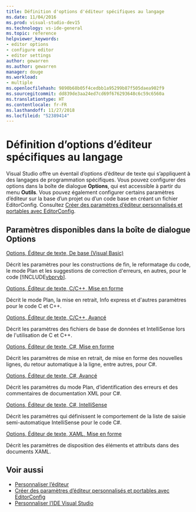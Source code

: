 ```yaml
---
title: Définition d'options d'éditeur spécifiques au langage
ms.date: 11/04/2016
ms.prod: visual-studio-dev15
ms.technology: vs-ide-general
ms.topic: reference
helpviewer_keywords:
- editor options
- configure editor
- editor settings
author: gewarren
ms.author: gewarren
manager: douge
ms.workload:
- multiple
ms.openlocfilehash: 9890b68b05f4cedbb1a95299b87f505daea902f9
ms.sourcegitcommit: dd839de3aa24ed7cd69f676293648c6c59c6560a
ms.translationtype: HT
ms.contentlocale: fr-FR
ms.lasthandoff: 11/27/2018
ms.locfileid: "52389414"
---
```

# <a name="setting-language-specific-editor-options"></a>Définition d’options d’éditeur spécifiques au langage

Visual Studio offre un éventail d’options d’éditeur de texte qui s’appliquent à des langages de programmation spécifiques. Vous pouvez configurer des options dans la boîte de dialogue **Options**, qui est accessible à partir du menu **Outils**. Vous pouvez également configurer certains paramètres d’éditeur sur la base d’un projet ou d’un code base en créant un fichier EditorConfig. Consultez [Créer des paramètres d’éditeur personnalisés et portables avec EditorConfig](../../ide/create-portable-custom-editor-options.md).

## <a name="settings-available-in-the-options-dialog-box"></a>Paramètres disponibles dans la boîte de dialogue Options

 [Options, Éditeur de texte, De base (Visual Basic)](../../ide/reference/options-text-editor-basic-visual-basic.md)

 Décrit les paramètres pour les constructions de fin, le reformatage du code, le mode Plan et les suggestions de correction d'erreurs, en autres, pour le code [!INCLUDE[vbprvb](../../code-quality/includes/vbprvb_md.md)].

 [Options, Éditeur de texte, C/C++, Mise en forme](../../ide/reference/options-text-editor-c-cpp-formatting.md)

 Décrit le mode Plan, la mise en retrait, Info express et d'autres paramètres pour le code C et C++.

 [Options, Éditeur de texte, C/C++, Avancé](../../ide/reference/options-text-editor-c-cpp-advanced.md)

 Décrit les paramètres des fichiers de base de données et IntelliSense lors de l'utilisation de C et C++.

 [Options, Éditeur de texte, C#, Mise en forme](../../ide/reference/options-text-editor-csharp-formatting.md)

 Décrit les paramètres de mise en retrait, de mise en forme des nouvelles lignes, du retour automatique à la ligne, entre autres, pour C#.

 [Options, Éditeur de texte, C#, Avancé](../../ide/reference/options-text-editor-csharp-advanced.md)

 Décrit les paramètres du mode Plan, d’identification des erreurs et des commentaires de documentation XML pour C#.

 [Options, Éditeur de texte, C#, IntelliSense](../../ide/reference/options-text-editor-csharp-intellisense.md)

 Décrit les paramètres qui définissent le comportement de la liste de saisie semi-automatique IntelliSense pour le code C#.

 [Options, Éditeur de texte, XAML, Mise en forme](../../ide/reference/options-text-editor-xaml-formatting.md)

 Décrit les paramètres de disposition des éléments et attributs dans des documents XAML.

## <a name="see-also"></a>Voir aussi

- [Personnaliser l’éditeur](../../ide/customizing-the-editor.md)
- [Créer des paramètres d’éditeur personnalisés et portables avec EditorConfig](../../ide/create-portable-custom-editor-options.md)
- [Personnaliser l’IDE Visual Studio](../../ide/personalizing-the-visual-studio-ide.md)